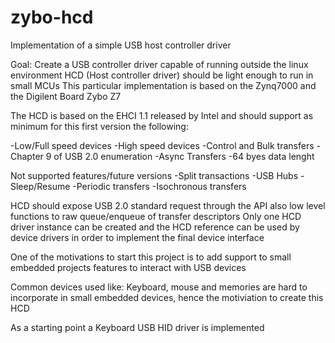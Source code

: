 # zybo-hcd
Implementation of a simple USB host controller driver

Goal:
Create a USB controller driver capable of running outside the linux environment
HCD (Host controller driver) should be light enough to run in small MCUs
This particular implementation is based on the Zynq7000 and the Digilent Board Zybo Z7

The HCD is based on the EHCI 1.1 released by Intel and should support as minimum for this first version the following:

-Low/Full speed devices
-High speed devices
-Control and Bulk transfers
-Chapter 9 of USB 2.0 enumeration
-Async Transfers
-64 byes data lenght

Not supported features/future versions
-Split transactions
-USB Hubs
-Sleep/Resume
-Periodic transfers
-Isochronous transfers

HCD should expose USB 2.0 standard request through the API also low level functions to raw queue/enqueue of transfer descriptors
Only one HCD driver instance can be created and the HCD reference can be used by device drivers in order to implement the final device interface

One of the motivations to start this project is to add support to small embedded projects features to interact with USB devices

Common devices used like: Keyboard, mouse and memories are hard to incorporate in small embedded devices, hence the motiviation to create this HCD

As a starting point a Keyboard USB HID driver is implemented


